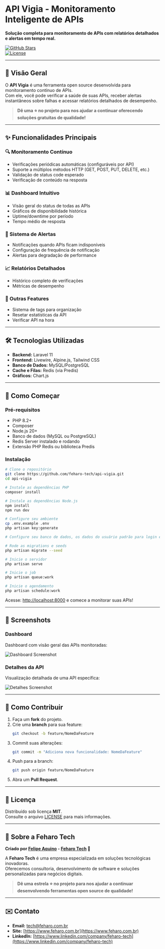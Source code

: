 
# API Vigia - Monitoramento Inteligente de APIs

**Solução completa para monitoramento de APIs com relatórios detalhados e alertas em tempo real.**

[![GitHub Stars](https://img.shields.io/github/stars/feharo-tech/api-vigia?style=social)](https://github.com/feharo-tech/api-vigia)  
[![License](https://img.shields.io/github/license/feharo-tech/api-vigia)](LICENSE)

---

## 📌 Visão Geral

O **API Vigia** é uma ferramenta open source desenvolvida para monitoramento contínuo de APIs.  
Com ele, você pode verificar a saúde de suas APIs, receber alertas instantâneos sobre falhas e acessar relatórios detalhados de desempenho.

> **Dê uma ⭐ no projeto para nos ajudar a continuar oferecendo soluções gratuitas de qualidade!**

---

## ✨ Funcionalidades Principais

### 🔍 Monitoramento Contínuo
- Verificações periódicas automáticas (configuráveis por API)
- Suporte a múltiplos métodos HTTP (GET, POST, PUT, DELETE, etc.)
- Validação de status code esperado
- Verificação de conteúdo na resposta

### 📊 Dashboard Intuitivo
- Visão geral do status de todas as APIs
- Gráficos de disponibilidade histórica
- Uptime/downtime por período
- Tempo médio de resposta

### 🚨 Sistema de Alertas
- Notificações quando APIs ficam indisponíveis
- Configuração de frequência de notificação
- Alertas para degradação de performance

### 📈 Relatórios Detalhados
- Histórico completo de verificações
- Métricas de desempenho

### 🔧 Outras Features
- Sistema de tags para organização
- Resetar estatísticas da API
- Verificar API na hora

---

## 🛠️ Tecnologias Utilizadas
- **Backend:** Laravel 11
- **Frontend:** Livewire, Alpine.js, Tailwind CSS
- **Banco de Dados:**  MySQL/PostgreSQL
- **Cache e Filas:**  Redis (via Predis)
- **Gráficos:** Chart.js

---

## 🚀 Como Começar

### Pré-requisitos
- PHP 8.2+
- Composer
- Node.js 20+
- Banco de dados (MySQL ou PostgreSQL)
- Redis Server instalado e rodando
- Extensão PHP Redis ou biblioteca Predis

### Instalação

```bash
# Clone o repositório
git clone https://github.com/feharo-tech/api-vigia.git
cd api-vigia

# Instale as dependências PHP
composer install

# Instale as dependências Node.js
npm install
npm run dev

# Configure seu ambiente
cp .env.example .env
php artisan key:generate

# Configure seu banco de dados, os dados do usuário padrão para login e as configurações para envio de email no arquivo .env

# Rode as migrations e seeds
php artisan migrate --seed

# Inicie o servidor
php artisan serve

# Inicie o job
php artisan queue:work

# Inicie o agendamento
php artisan schedule:work
```

Acesse: [http://localhost:8000](http://localhost:8000) e comece a monitorar suas APIs!

---

## 📸 Screenshots

### Dashboard
Dashboard com visão geral das APIs monitoradas:

![Dashboard Screenshot](screenshots/screenshot1.png)

### Detalhes da API
Visualização detalhada de uma API específica:

![Detalhes Screenshot](screenshots/screenshot2.png)

---

## 🤝 Como Contribuir

1. Faça um **fork** do projeto.
2. Crie uma **branch** para sua feature:
   ```bash
   git checkout -b feature/NomeDaFeature
   ```
3. Commit suas alterações:
   ```bash
   git commit -m "Adiciona nova funcionalidade: NomeDaFeature"
   ```
4. Push para a branch:
   ```bash
   git push origin feature/NomeDaFeature
   ```
5. Abra um **Pull Request**.

---

## 📄 Licença

Distribuído sob licença **MIT**.  
Consulte o arquivo [LICENSE](LICENSE) para mais informações.

---

## 🌟 Sobre a Feharo Tech

**Criado por [Felipe Aquino](https://github.com/feharo) - [Feharo Tech](https://tech.feharo.com.br) 🚀**  

A **Feharo Tech** é uma empresa especializada em soluções tecnológicas inovadoras.  
Oferecemos consultoria, desenvolvimento de software e soluções personalizadas para negócios digitais.

> **Dê uma estrela ⭐ no projeto para nos ajudar a continuar desenvolvendo ferramentas open source de qualidade!**

---

## ✉️ Contato

- **Email:** tech@feharo.com.br
- **Site:** [https://www.feharo.com.br](https://www.feharo.com.br)
- **LinkedIn:** [https://www.linkedin.com/company/feharo-tech](https://www.linkedin.com/company/feharo-tech)